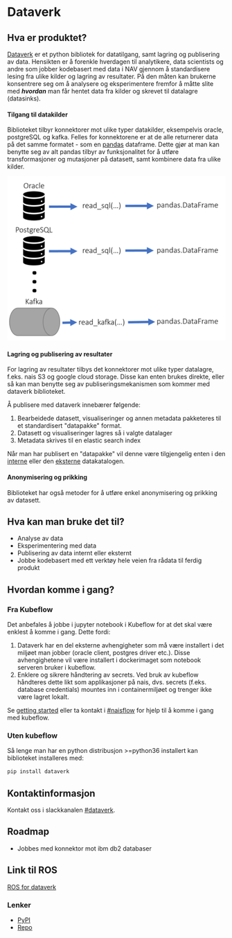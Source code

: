 # Dataverk

## Hva er produktet? 
[Dataverk](https://pypi.org/project/dataverk) er et python bibliotek for datatilgang, 
samt lagring og publisering av data. Hensikten er å
forenkle hverdagen til analytikere, data scientists og andre som jobber kodebasert
med data i NAV gjennom å standardisere lesing fra ulike kilder og lagring av resultater. På den måten 
kan brukerne konsentrere seg om å analysere og eksperimentere fremfor å måtte 
slite med ***hvordan*** man får hentet data fra kilder og skrevet til datalagre (datasinks).

#### Tilgang til datakilder
Biblioteket tilbyr konnektorer mot ulike typer datakilder, eksempelvis oracle, postgreSQL og kafka. Felles 
for konnektorene er at de alle returnerer data på det samme formatet - som en [pandas](https://pandas.pydata.org/docs) dataframe. 
Dette gjør at man kan benytte seg av alt pandas tilbyr av funksjonalitet for å 
utføre transformasjoner og mutasjoner på datasett, samt kombinere data fra ulike kilder.  

![Les kilder](dv_les_kilde.PNG)

#### Lagring og publisering av resultater
For lagring av resultater tilbys det konnektorer mot ulike typer datalagre, f.eks. nais S3
og google cloud storage. Disse kan enten brukes direkte, eller
så kan man benytte seg av publiseringsmekanismen som kommer med dataverk biblioteket.

Å publisere med dataverk innebærer følgende:
1. Bearbeidede datasett, visualiseringer og annen metadata pakketeres til et
standardisert "datapakke" format.
2. Datasett og visualiseringer lagres så i valgte datalager
3. Metadata skrives til en elastic search index

Når man har publisert en "datapakke" vil denne være tilgjengelig 
enten i den [interne](https://data.adeo.no) eller den [eksterne](https://dataverk.nav.no)
datakatalogen.

#### Anonymisering og prikking
Biblioteket har også metoder for å utføre enkel anonymisering og prikking av
datasett.

## Hva kan man bruke det til?
- Analyse av data
- Eksperimentering med data
- Publisering av data internt eller eksternt
- Jobbe kodebasert med ett verktøy hele veien fra rådata til ferdig produkt 

## Hvordan komme i gang?

### Fra Kubeflow
Det anbefales å jobbe i jupyter notebook i Kubeflow for at det skal
være enklest å komme i gang. Dette fordi:
1. Dataverk har en del eksterne avhengigheter som må være installert i det miljøet man 
jobber (oracle client, postgres driver etc.). Disse avhengighetene vil være installert 
i dockerimaget som notebook serveren bruker i kubeflow.
3. Enklere og sikrere håndtering av secrets. Ved bruk av kubeflow håndteres dette likt 
som applikasjoner på nais, dvs. secrets (f.eks. database credentials) mountes inn
i containermiljøet og trenger ikke være lagret lokalt.

Se [getting started](kubeflow/getting_started.md) eller ta kontakt i [#naisflow](https://nav-it.slack.com/archives/CGRMQHT50) for hjelp til å komme i gang
med kubeflow.

### Uten kubeflow
Så lenge man har en python distribusjon >=python36 installert kan biblioteket
installeres med:
````bash
pip install dataverk
````

## Kontaktinformasjon
Kontakt oss i slackkanalen [#dataverk](https://nav-it.slack.com/archives/CCY2V3N4E).

## Roadmap
- Jobbes med konnektor mot ibm db2 databaser

## Link til ROS
[ROS for dataverk](https://apps.powerapps.com/play/f8517640-ea01-46e2-9c09-be6b05013566?ID=209)

### Lenker
* [PyPI](https://pypi.org/project/dataverk)
* [Repo](https://github.com/navikt/dataverk)
